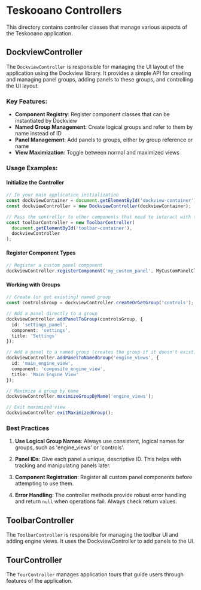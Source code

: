 # Teskooano Controllers

This directory contains controller classes that manage various aspects of the Teskooano application.

## DockviewController

The `DockviewController` is responsible for managing the UI layout of the application using the Dockview library. It provides a simple API for creating and managing panel groups, adding panels to these groups, and controlling the UI layout.

### Key Features:

- **Component Registry**: Register component classes that can be instantiated by Dockview
- **Named Group Management**: Create logical groups and refer to them by name instead of ID
- **Panel Management**: Add panels to groups, either by group reference or name
- **View Maximization**: Toggle between normal and maximized views

### Usage Examples:

#### Initialize the Controller

```typescript
// In your main application initialization
const dockviewContainer = document.getElementById('dockview-container');
const dockviewController = new DockviewController(dockviewContainer);

// Pass the controller to other components that need to interact with the UI
const toolbarController = new ToolbarController(
  document.getElementById('toolbar-container'), 
  dockviewController
);
```

#### Register Component Types

```typescript
// Register a custom panel component
dockviewController.registerComponent('my_custom_panel', MyCustomPanelClass);
```

#### Working with Groups

```typescript
// Create (or get existing) named group
const controlsGroup = dockviewController.createOrGetGroup('controls');

// Add a panel directly to a group
dockviewController.addPanelToGroup(controlsGroup, {
  id: 'settings_panel',
  component: 'settings',
  title: 'Settings'
});

// Add a panel to a named group (creates the group if it doesn't exist)
dockviewController.addPanelToNamedGroup('engine_views', {
  id: 'main_engine_view',
  component: 'composite_engine_view',
  title: 'Main Engine View'
});

// Maximize a group by name
dockviewController.maximizeGroupByName('engine_views');

// Exit maximized view
dockviewController.exitMaximizedGroup();
```

### Best Practices

1. **Use Logical Group Names**: Always use consistent, logical names for groups, such as 'engine_views' or 'controls'.

2. **Panel IDs**: Give each panel a unique, descriptive ID. This helps with tracking and manipulating panels later.

3. **Component Registration**: Register all custom panel components before attempting to use them.

4. **Error Handling**: The controller methods provide robust error handling and return `null` when operations fail. Always check return values.

## ToolbarController

The `ToolbarController` is responsible for managing the toolbar UI and adding engine views. It uses the DockviewController to add panels to the UI.

## TourController

The `TourController` manages application tours that guide users through features of the application. 